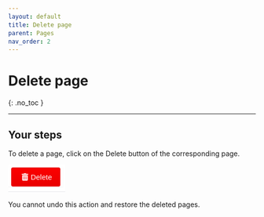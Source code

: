 ```yaml
---
layout: default
title: Delete page
parent: Pages
nav_order: 2
---
```


# Delete page
{: .no_toc }

---

## Your steps 
To delete a page, click on the Delete button of the corresponding page.

<span class="doc_image">![edit](/assets/images/pages/delete_button.png)</span>

You cannot undo this action and restore the deleted pages.

